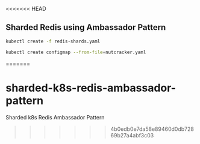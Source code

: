 <<<<<<< HEAD
## Sharded Redis using Ambassador Pattern

```bash
kubectl create -f redis-shards.yaml

kubectl create configmap --from-file=nutcracker.yaml
```

=======
# sharded-k8s-redis-ambassador-pattern
Sharded k8s Redis Ambassador Pattern
>>>>>>> 4b0edb0e7da58e89460d0db72869b27a4abf3c03
